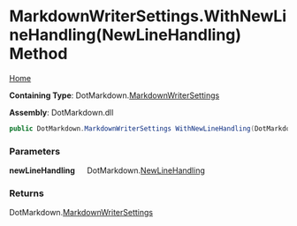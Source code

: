 # MarkdownWriterSettings\.WithNewLineHandling\(NewLineHandling\) Method

[Home](../../../README.md)

**Containing Type**: DotMarkdown\.[MarkdownWriterSettings](../README.md)

**Assembly**: DotMarkdown\.dll

```csharp
public DotMarkdown.MarkdownWriterSettings WithNewLineHandling(DotMarkdown.NewLineHandling newLineHandling)
```

### Parameters

**newLineHandling** &emsp; DotMarkdown\.[NewLineHandling](../../NewLineHandling/README.md)

### Returns

DotMarkdown\.[MarkdownWriterSettings](../README.md)

